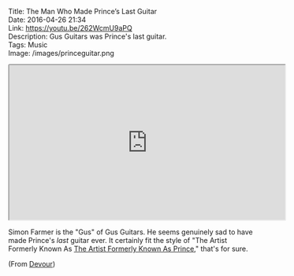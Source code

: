 Title: The Man Who Made Prince’s Last Guitar  
Date: 2016-04-26 21:34  
Link: https://youtu.be/262WcmU9aPQ  
Description: Gus Guitars was Prince's last guitar.  
Tags: Music  
Image: /images/princeguitar.png  

<iframe style="border-radius: 0.2em" width="560" height="315" src="https://www.youtube-nocookie.com/embed/262WcmU9aPQ?rel=0&amp;showinfo=0" allowfullscreen></iframe>

Simon Farmer is the "Gus" of Gus Guitars. He seems genuinely sad to have made Prince's *last* guitar ever. It certainly fit the style of "The Artist Formerly Known As [The Artist Formerly Known As Prince][1]," that's for sure.

(From [Devour][2])

[1]: http://www.rollingstone.com/music/lists/the-25-boldest-career-moves-in-rock-history-20110318/prince-changes-his-name-to-an-unpronounceable-symbol-20110323 "Rolling Stone's 'The 25 Boldest Career Moves In Rock History: Prince Changes his Name to an Unpronounceable Symbol'"
[2]: http://devour.com/video/princes-last-guitar/ "Source post from Devour"